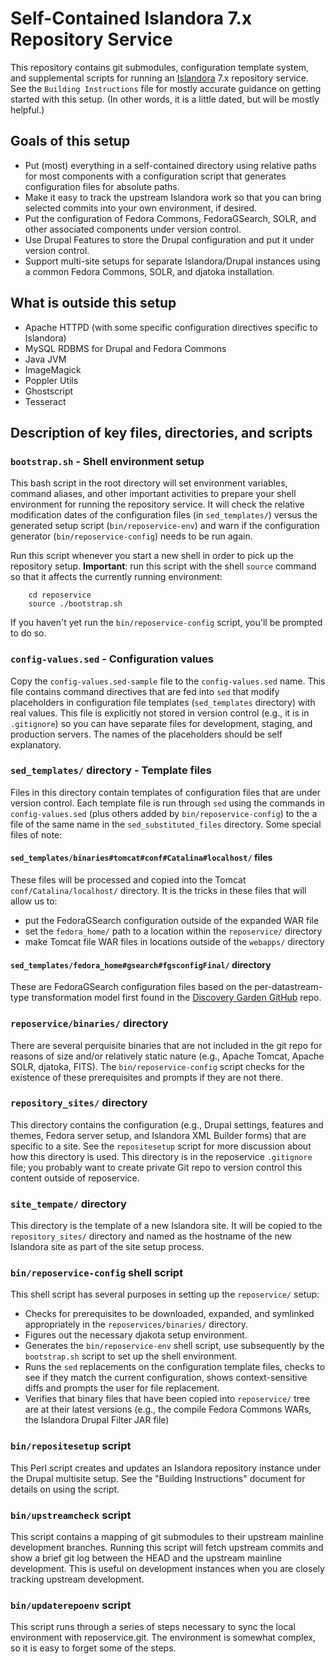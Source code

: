 # Self-Contained Islandora 7.x Repository Service

This repository contains git submodules, configuration template system, and supplemental scripts for running an [Islandora](http://islandora.ca/) 7.x repository service.  See the `Building Instructions` file for mostly accurate guidance on getting started with this setup.  (In other words, it is a little dated, but will be mostly helpful.)

## Goals of this setup

* Put (most) everything in a self-contained directory using relative paths for most components with a configuration script that generates configuration files for absolute paths.
* Make it easy to track the upstream Islandora work so that you can bring selected commits into your own environment, if desired.
* Put the configuration of Fedora Commons, FedoraGSearch, SOLR, and other associated components under version control.
* Use Drupal Features to store the Drupal configuration and put it under version control.
* Support multi-site setups for separate Islandora/Drupal instances using a common Fedora Commons, SOLR, and djatoka installation.

## What is outside this setup

* Apache HTTPD (with some specific configuration directives specific to Islandora)
* MySQL RDBMS for Drupal and Fedora Commons
* Java JVM
* ImageMagick
* Poppler Utils
* Ghostscript
* Tesseract

## Description of key files, directories, and scripts

### `bootstrap.sh` - Shell environment setup

This bash script in the root directory will set environment variables, command aliases, and other important activities to prepare your shell environment for running the repository service.  It will check the relative modification dates of the configuration files (in `sed_templates/`) versus the generated setup script (`bin/reposervice-env`) and warn if the configuration generator (`bin/reposervice-config`) needs to be run again.

Run this script whenever you start a new shell in order to pick up the repository setup.  **Important**: run this script with the shell `source` command so that it affects the currently running environment:

		cd reposervice
		source ./bootstrap.sh

If you haven't yet run the `bin/reposervice-config` script, you'll be prompted to do so.

### `config-values.sed` - Configuration values

Copy the `config-values.sed-sample` file to the `config-values.sed` name.  This file contains command directives that are fed into `sed` that modify placeholders in  configuration file templates (`sed_templates` directory) with real values.  This file is explicitly not stored in version control (e.g., it is in `.gitignore`) so you can have separate files for development, staging, and production servers.  The names of the placeholders should be self explanatory.

### `sed_templates/` directory - Template files

Files in this directory contain templates of configuration files that are under version control.  Each template file is run through `sed` using the commands in `config-values.sed` (plus others added by `bin/reposervice-config`) to the a file of the same name in the `sed_substituted_files` directory.  Some special files of note:

#### `sed_templates/binaries#tomcat#conf#Catalina#localhost/` files

These files will be processed and copied into the Tomcat `conf/Catalina/localhost/` directory.  It is the tricks in these files that will allow us to:

* put the FedoraGSearch configuration outside of the expanded WAR file
* set the `fedora_home/` path to a location within the `reposervice/` directory
* make Tomcat file WAR files in locations outside of the `webapps/` directory

#### `sed_templates/fedora_home#gsearch#fgsconfigFinal/` directory

These are FedoraGSearch configuration files based on the per-datastream-type transformation model first found in the [Discovery Garden GitHub](https://github.com/discoverygarden/basic-solr-config) repo.

### `reposervice/binaries/` directory

There are several perquisite binaries that are not included in the git repo for reasons of size and/or relatively static nature (e.g., Apache Tomcat, Apache SOLR, djatoka, FITS).  The `bin/reposervice-config` script checks for the existence of these prerequisites and prompts if they are not there.

### `repository_sites/` directory

This directory contains the configuration (e.g., Drupal settings, features and themes, Fedora server setup, and Islandora XML Builder forms) that are specific to a site.  See the `repositesetup` script for more discussion about how this directory is used.  This directory is in the reposervice `.gitignore` file; you probably want to create private Git repo to version control this content outside of reposervice.

### `site_tempate/` directory

This directory is the template of a new Islandora site.  It will be copied to the `repository_sites/` directory and named as the hostname of the new Islandora site as part of the site setup process.

### `bin/reposervice-config` shell script

This shell script has several purposes in setting up the `reposervice/` setup:

* Checks for prerequisites to be downloaded, expanded, and symlinked appropriately in the `reposervices/binaries/` directory.
* Figures out the necessary djakota setup environment.
* Generates the `bin/reposervice-env` shell script, use subsequently by the `bootstrap.sh` script to set up the shell environment.
* Runs the `sed` replacements on the configuration template files, checks to see if they match the current configuration, shows context-sensitive diffs and prompts the user for file replacement.
* Verifies that binary files that have been copied into `reposervice/` tree are at their latest versions (e.g., the compile Fedora Commons WARs, the Islandora Drupal Filter JAR file)

### `bin/repositesetup` script

This Perl script creates and updates an Islandora repository instance under the Drupal multisite setup.  See the "Building Instructions" document for details on using the script.

### `bin/upstreamcheck` script

This script contains a mapping of git submodules to their upstream mainline development branches.  Running this script will fetch upstream commits and show a brief git log between the HEAD and the upstream mainline development.  This is useful on development instances when you are closely tracking upstream development.

### `bin/updaterepoenv` script

This script runs through a series of steps necessary to sync the local environment with reposervice.git.  The environment is somewhat complex, so it is easy to forget some of the steps.
